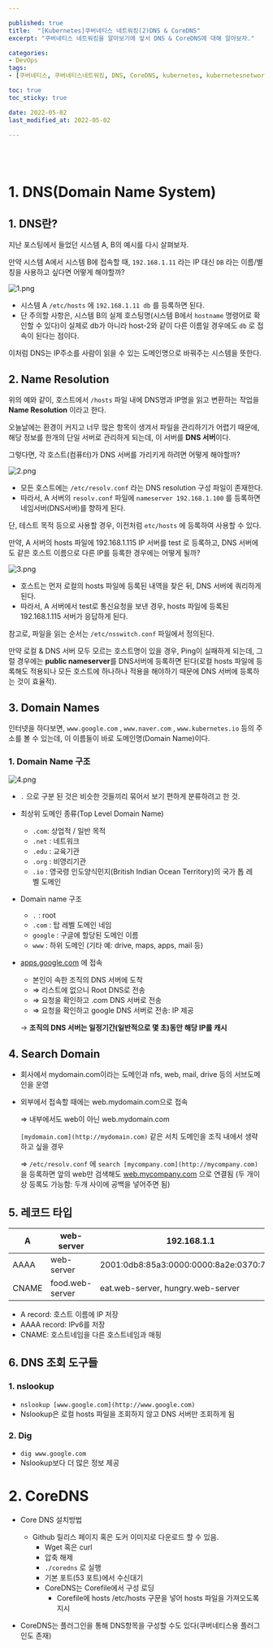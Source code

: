 ```yaml
---

published: true
title:  "[Kubernetes]쿠버네티스 네트워킹(2)DNS & CoreDNS"
excerpt: "쿠버네티스 네트워킹을 알아보기에 앞서 DNS & CoreDNS에 대해 알아보자."

categories:
- DevOps
tags:
- [쿠버네티스, 쿠버네티스네트워킹, DNS, CoreDNS, kubernetes, kubernetesnetworking, k8s, DevOpsengineer, 데브옵스, 데브옵스엔지니어]

toc: true
toc_sticky: true

date: 2022-05-02
last_modified_at: 2022-05-02

---
```


<br/><br/>

# 1. DNS(Domain Name System)

## 1. DNS란?

지난 포스팅에서 들었던 시스템 A, B의 예시를 다시 살펴보자.

만약 시스템 A에서 시스템 B에 접속할 때, `192.168.1.11` 라는 IP 대신 `DB` 라는 이름/별칭을 사용하고 싶다면 어떻게 해야할까?  

![1.png](/assets/images/2022-05-02-Kubernetes-Networking-DNS-CoreDNS/1.png)

- 시스템 A `/etc/hosts` 에 `192.168.1.11 db` 를 등록하면 된다.
- 단 주의할 사항은, 시스템 B의 실제 호스팅명(시스템 B에서 `hostname` 명령어로 확인할 수 있다)이 실제로 db가 아니라 host-2와 같이 다른 이름일 경우에도 `db` 로 접속이 된다는 점이다.

이처럼 DNS는 IP주소를 사람이 읽을 수 있는 도메인명으로 바꿔주는 시스템을 뜻한다.

## 2. Name Resolution

위의 예와 같이, 호스트에서 `/hosts` 파일 내에 DNS명과 IP명을 읽고 변환하는 작업을 **Name Resolution** 이라고 한다.

오늘날에는 환경이 커지고 너무 많은 항목이 생겨서 파일을 관리하기가 어렵기 때문에, 해당 정보를 한개의 단일 서버로 관리하게 되는데, 이 서버를 **DNS 서버**이다.

그렇다면, 각 호스트(컴퓨터)가 DNS 서버를 가리키게 하려면 어떻게 해야할까?

![2.png](/assets/images/2022-05-02-Kubernetes-Networking-DNS-CoreDNS/2.png)

- 모든 호스트에는 `/etc/resolv.conf` 라는 DNS resolution 구성 파일이 존재한다.
- 따라서, A 서버의 `resolv.conf` 파일에 `nameserver 192.168.1.100` 를 등록하면 네임서버(DNS서버)를 향하게 된다.

단, 테스트 목적 등으로 사용할 경우, 이전처럼 `etc/hosts` 에 등록하여 사용할 수 있다.

만약, A 서버의 hosts 파일에 192.168.1.115 IP 서버를 test 로 등록하고, DNS 서버에도 같은 호스트 이름으로 다른 IP를 등록한 경우에는 어떻게 될까?

![3.png](/assets/images/2022-05-02-Kubernetes-Networking-DNS-CoreDNS/3.png)

- 호스트는 먼저 로컬의 hosts 파일에 등록된 내역을 찾은 뒤, DNS 서버에 쿼리하게 된다.
- 따라서, A 서버에서 test로 통신요청을 보낸 경우, hosts 파일에 등록된 192.168.1.115 서버가 응답하게 된다.

참고로, 파일을 읽는 순서는 `/etc/nsswitch.conf` 파일에서 정의된다.

만약 로컬 & DNS 서버 모두 모르는 호스트명이 있을 경우, Ping이 실패하게 되는데, 그럴 경우에는 **public nameserver**를 DNS서버에 등록하면 된다(로컬 hosts 파일에 등록해도 적용되나 모든 호스트에 하나하나 적용을 해야하기 때문에 DNS 서버에 등록하는 것이 효율적).

## 3. Domain Names

인터넷을 하다보면, `www.google.com` , `www.naver.com` , `www.kubernetes.io` 등의 주소를 볼 수 있는데, 이 이름들이 바로 도메인명(Domain Name)이다. 

### 1. Domain Name 구조

![4.png](/assets/images/2022-05-02-Kubernetes-Networking-DNS-CoreDNS/4.png)

- `.` 으로 구분 된 것은 비슷한 것들끼리 묶어서 보기 편하게 분류하려고 한 것.
- 최상위 도메인 종류(Top Level Domain Name)
    - `.com`: 상업적 / 일반 목적
    - `.net` : 네트워크
    - `.edu` : 교육기관
    - `.org` : 비영리기관
    - `.io` : 영국령 인도양식민지(British Indian Ocean Territory)의 국가 톱 레벨 도메인

- Domain name 구조
    - `.` : root
    - `.com` : 탑 레벨 도메인 네임
    - `google` : 구글에 할당된 도메인 이름
    - `www` : 하위 도메인 (기타 예: drive, maps, apps, mail 등)

- [apps.google.com](http://apps.google.com) 에 접속
    - 본인이 속한 조직의 DNS 서버에 도착
    - ⇒ 리스트에 없으니 Root DNS로 전송
    - ⇒ 요청을 확인하고 .com DNS 서버로 전송
    - ⇒ 요청을 확인하고 google DNS 서버로 전송: IP 제공
    
    → **조직의 DNS 서버는 일정기간(일반적으로 몇 초)동안 해당 IP를 캐시**
    

## 4. Search Domain

- 회사에서 mydomain.com이라는 도메인과 nfs, web, mail, drive 등의 서브도메인을 운영
- 외부에서 접속할 때에는 web.mydomain.com으로 접속
    
    ⇒ 내부에서도 web이 아닌 web.mydomain.com
    
    `[mydomain.com](http://mydomain.com)` 같은 서치 도메인을 조직 내에서 생략하고 싶을 경우
    
    ⇒ `/etc/resolv.conf` 에 `search [mycompany.com](http://mycompany.com)` 을 등록하면 앞의 web만 검색해도 [web.mycompany.com](http://web.mycompany.com) 으로 연결됨 (두 개이상 등록도 가능함: 두개 사이에 공백을 넣어주면 됨)
    

## 5. 레코드 타입

| A | web-server | 192.168.1.1 |
| --- | --- | --- |
| AAAA | web-server | 2001:0db8:85a3:0000:0000:8a2e:0370:7334 |
| CNAME | food.web-server | eat.web-server, hungry.web-server |
- A record: 호스트 이름에 IP 저장
- AAAA record: IPv6를 저장
- CNAME: 호스트네임을 다른 호스트네임과 매핑

## 6. DNS 조회 도구들

### 1. nslookup

- `nslookup [www.google.com](http://www.google.com)`
- Nslookup은 로컬 hosts 파일을 조회하지 않고 DNS 서버만 조회하게 됨

### 2. Dig

- `dig www.google.com`
- Nslookup보다 더 많은 정보 제공

# 2. CoreDNS

- Core DNS 설치방법
    - Github 릴리스 페이지 혹은 도커 이미지로 다운로드 할 수 있음.
        - Wget 혹은 curl
        - 압축 해제
        - `./coredns` 로 실행
        - 기본 포트(53 포트)에서 수신대기
        - CoreDNS는 Corefile에서 구성 로딩
            - Corefile에 hosts /etc/hosts 구문을 넣어 hosts 파일을 가져오도록 지시

- CoreDNS는 플러그인을 통해 DNS항목을 구성할 수도 있다(쿠버네티스용 플러그인도 존재)
